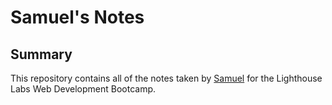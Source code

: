 # Samuel's Notes

## Summary

This repository contains all of the notes taken by [Samuel](https://github.com/SamAdefemi007) for the Lighthouse Labs Web Development Bootcamp.

